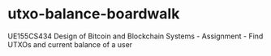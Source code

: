 # utxo-balance-boardwalk
UE155CS434 Design of Bitcoin and Blockchain Systems - Assignment - Find UTXOs and current balance of a user
